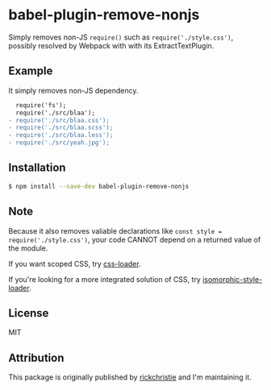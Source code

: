 # babel-plugin-remove-nonjs

Simply removes non-JS `require()` such as `require('./style.css')`, possibly resolved by Webpack with with its ExtractTextPlugin.

## Example

It simply removes non-JS dependency.

```diff
  require('fs');
  require('./src/blaa');
- require('./src/blaa.css');
- require('./src/blaa.scss');
- require('./src/blaa.less');
- require('./src/yeah.jpg');
```

## Installation

```sh
$ npm install --save-dev babel-plugin-remove-nonjs
```

## Note

Because it also removes valiable declarations like `const style = require('./style.css')`, your code CANNOT depend on a returned value of the module.

If you want scoped CSS, try [css-loader](https://github.com/webpack/css-loader).

If you're looking for a more integrated solution of CSS, try [isomorphic-style-loader](https://github.com/kriasoft/isomorphic-style-loader).

## License

MIT

## Attribution

This package is originally published by [rickchristie](https://www.npmjs.com/~rickchristie) and  I'm maintaining it.

